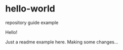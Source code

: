 # hello-world

repository guide example

Hello! 

Just a readme example here.
Making some changes...
